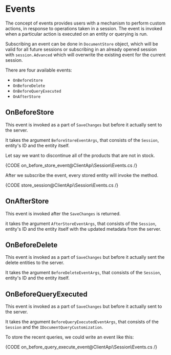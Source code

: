 # Events

The concept of events provides users with a mechanism to perform custom actions, in response to operations taken in a session. 
The event is invoked when a particular action is executed on an entity or querying is run.

Subscribing an event can be done in `DocumentStore` object, which will be valid for all future sessions or subscribing in an already opened session with `session.Advanced` which will overwrite the existing event for the current session. 

There are four available events:

* `OnBeforeStore` 
* `OnBeforeDelete`
* `OnBeforeQueryExecuted`
* `OnAfterStore`

## OnBeforeStore 

This event is invoked as a part of `SaveChanges` but before it actually sent to the server.

It takes the argument `BeforeStoreEventArgs`, that consists of the `Session`, entity's ID and the entity itself.

Let say we want to discontinue all of the products that are not in stock. 

{CODE on_before_store_event@ClientApi\Session\Events.cs /}

After we subscribe the event, every stored entity will invoke the method.

{CODE store_session@ClientApi\Session\Events.cs /}

## OnAfterStore

This event is invoked after the `SaveChanges` is returned.

it takes the argument `AfterStoreEventArgs`, that consists of the `Session`, entity's ID and the entity itself with the updated metadata from the server.

## OnBeforeDelete

This event is invoked as a part of `SaveChanges` but before it actually sent the delete entities to the server.

It takes the argument `BeforeDeleteEventArgs`, that consists of the `Session`, entity's ID and the entity itself.

## OnBeforeQueryExecuted

This event is invoked as a part of `SaveChanges` but before it actually sent to the server.

It takes the argument `BeforeQueryExecutedEventArgs`, that consists of the `Session` and the `IDocumentQueryCustomization`.

To store the recent queries, we could write an event like this:

{CODE on_before_query_execute_event@ClientApi\Session\Events.cs /}
